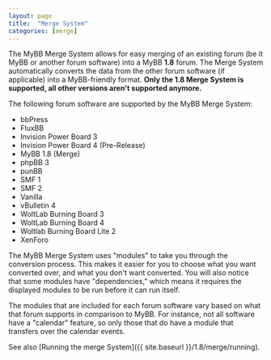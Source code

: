 ```yaml
---
layout: page
title:  "Merge System"
categories: [merge]
---
```


The MyBB Merge System allows for easy merging of an existing forum (be it MyBB or another forum software) into a MyBB <b>1.8</b> forum. The Merge System automatically converts the data from the other forum software (if applicable) into a MyBB-friendly format.
**Only the 1.8 Merge System is supported, all other versions aren't supported anymore.**

The following forum software are supported by the MyBB Merge System:

- bbPress
- FluxBB
- Invision Power Board 3
- Invision Power Board 4 (Pre-Release)
- MyBB 1.8 (Merge)
- phpBB 3
- punBB
- SMF 1
- SMF 2
- Vanilla
- vBulletin 4
- WoltLab Burning Board 3
- WoltLab Burning Board 4
- Woltlab Burning Board Lite 2
- XenForo

The MyBB Merge System uses "modules" to take you through the conversion process. This makes it easier for you to choose what you want converted over, and what you don't want converted. You will also notice that some modules have "dependencies," which means it requires the displayed modules to be run before it can run itself.

The modules that are included for each forum software vary based on what that forum supports in comparison to MyBB. For instance, not all software have a "calendar" feature, so only those that do have a module that transfers over the calendar events.

See also [Running the merge System]({{ site.baseurl }}/1.8/merge/running).